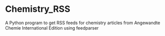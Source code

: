 # Chemistry_RSS
A Python program to get RSS feeds for chemistry articles from Angewandte Chemie International Edition using feedparser
